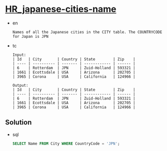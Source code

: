 # [HR_japanese-cities-name](https://www.hackerrank.com/challenges/japanese-cities-name)

* en

  ```en
  Names of all the Japanese cities in the CITY table. The COUNTRYCODE for Japan is JPN
  ```

* tc

  ```tc
  Input:
  | Id   | City       | Country | State        | Zip    |
  | ---- | ---------- | ------- | ------------ | ------ |
  | 6    | Rotterdam  | JPN     | Zuid-Holland | 593321 |
  | 1661 | Ecottsdale | USA     | Arizona      | 202705 |
  | 3965 | Corona     | USA     | California   | 124966 |

  Output:
  | Id   | City       | Country | State        | Zip    |
  | ---- | ---------- | ------- | ------------ | ------ |
  | 6    | Rotterdam  | JPN     | Zuid-Holland | 593321 |
  | 1661 | Ecottsdale | USA     | Arizona      | 202705 |
  | 3965 | Corona     | USA     | California   | 124966 |
  ```

## Solution

* sql

  ```sql
  SELECT Name FROM City WHERE CountryCode = 'JPN';
  ```
